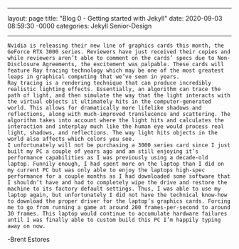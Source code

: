 ___

layout: page
title: "Blog 0 - Getting started with Jekyll"
date: 2020-09-03 08:59:30 -0000
categories: Jekyll Senior-Design

___
    Nvidia is releasing their new line of graphics cards this month, the GeForce RTX 3000 series. Reviewers have just received their copies and while reviewers aren’t able to comment on the cards’ specs due to Non-Disclosure Agreements, the excitement was palpable. These cards will feature Ray tracing technology which may be one of the most greatest leaps in graphical computing that we’ve seen in years.   
    Ray tracing is a rendering technique that can produce incredibly realistic lighting effects. Essentially, an algorithm can trace the path of light, and then simulate the way that the light interacts with the virtual objects it ultimately hits in the computer-generated world. This allows for dramatically more lifelike shadows and reflections, along with much-improved translucence and scattering. The algorithm takes into account where the light hits and calculates the interaction and interplay much like the human eye would process real light, shadows, and reflections. The way light hits objects in the world also affects which colors you see.
    I unfortunately will not be purchasing a 3000 series card since I just built my PC a couple of years ago and am still enjoying it’s performance capabilities as I was previously using a decade-old laptop. Funnily enough, I had spent more on the laptop than I did on my current PC but was only able to enjoy the laptops high-spec performance for a couple months as I had downloaded some software that I shouldn’t have and had to completely wipe the drive and restore the machine to its factory default settings. Thus, I was able to use my laptop again, but unfortunately I did not have the technical know-how to download the proper driver for the laptop’s graphics cards. Forcing me to go from running a game at around 200 frames-per-second to around 30 frames. This laptop would continue to accumulate hardware failures until I was finally able to custom build this PC I’m happily typing away on now. 
-Brent Estores

